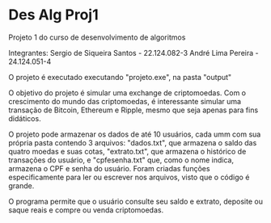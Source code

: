 # Des Alg Proj1
 Projeto 1 do curso de desenvolvimento de algoritmos

Integrantes:
Sergio de Siqueira Santos - 22.124.082-3
André Lima Pereira - 24.124.051-4

O projeto é executado executando "projeto.exe", na pasta "output"

O objetivo do projeto é simular uma exchange de criptomoedas. Com o crescimento do mundo das criptomoedas, é interessante simular uma transação de Bitcoin, Ethereum e Ripple,
mesmo que seja apenas para fins didáticos.

O projeto pode armazenar os dados de até 10 usuários, cada umm com sua própria pasta contendo 3 arquivos: "dados.txt", que armazena o saldo das quatro moedas e suas cotas, "extrato.txt", que armazena o
histórico de transações do usuário, e "cpfesenha.txt" que, como o nome indica, armazena o CPF e senha do usuário.
Foram criadas funções especificamente para ler ou escrever nos arquivos, visto que o código é grande.

O programa permite que o usuário consulte seu saldo e extrato, deposite ou saque reais e compre ou venda criptomoedas.

